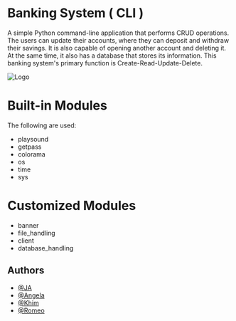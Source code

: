 # Banking System ( CLI )

A simple Python command-line application that performs CRUD operations.
The users can update their accounts, where they can deposit and withdraw their savings. It is also capable of opening another account and deleting it. At the same time, it also has a database that stores its information. This banking system's primary function is Create-Read-Update-Delete.


![Logo](https://i.imgur.com/9yllaec.png)


# Built-in Modules 

The following are used:

- playsound
- getpass
- colorama
- os
- time
- sys

# Customized Modules
- banner
- file_handling
- client
- database_handling


## Authors

- [@JA](https://github.com/JAhispano24)
- [@Angela](https://github.com/gela0514)
- [@Khim](https://github.com/KIMJASA)
- [@Romeo](https://github.com/Romeo0101)
